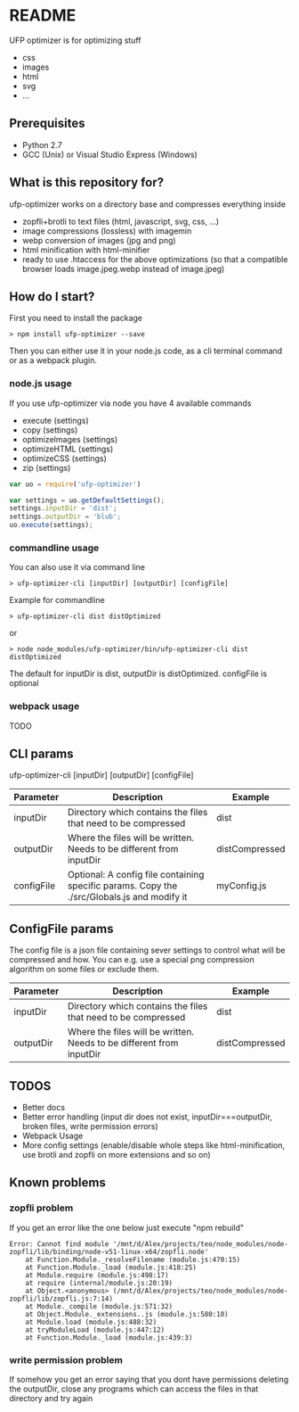 # README #

UFP optimizer is for optimizing stuff

* css
* images
* html
* svg
* ...


## Prerequisites ##

* Python 2.7
* GCC (Unix) or Visual Studio Express (Windows)

## What is this repository for? ##

ufp-optimizer works on a directory base and compresses everything inside

* zopfli+brotli to text files (html, javascript, svg, css, ...)
* image compressions (lossless) with imagemin
* webp conversion of images (jpg and png)
* html minification with html-minifier
* ready to use .htaccess for the above optimizations (so that a compatible browser loads image.jpeg.webp instead of image.jpeg)

## How do I start? ##

First you need to install the package

```
> npm install ufp-optimizer --save
```


Then you can either use it in your node.js code, as a cli terminal command or as a webpack plugin.

### node.js usage ###

If you use ufp-optimizer via node you have 4 available commands

* execute (settings)
* copy (settings)
* optimizeImages (settings)
* optimizeHTML (settings)
* optimizeCSS (settings)
* zip (settings)

```javascript
var uo = require('ufp-optimizer')

var settings = uo.getDefaultSettings();
settings.inputDir = 'dist';
settings.outputDir = 'blub';
uo.execute(settings);
```


### commandline usage ###

You can also use it via command line

```
> ufp-optimizer-cli [inputDir] [outputDir] [configFile]
```

Example for commandline

```
> ufp-optimizer-cli dist distOptimized
```

or

```
> node node_modules/ufp-optimizer/bin/ufp-optimizer-cli dist distOptimized
```


The default for inputDir is dist, outputDir is distOptimized. configFile is optional


### webpack usage ###

TODO

## CLI params ##

ufp-optimizer-cli [inputDir] [outputDir] [configFile]

| Parameter | Description                                     | Example |
| --------- | -----------                                     | ------- |
| inputDir  | Directory which contains the files that need to be compressed | dist    |
| outputDir  | Where the files will be written. Needs to be different from inputDir | distCompressed    |
| configFile  | Optional: A config file containing specific params. Copy the ./src/Globals.js and modify it | myConfig.js    |

## ConfigFile params ##

The config file is a json file containing sever settings to control what will be compressed and how. You can e.g. use a special png compression algorithm on some files or exclude them.

| Parameter | Description                                     | Example |
| --------- | -----------                                     | ------- |
| inputDir  | Directory which contains the files that need to be compressed | dist    |
| outputDir  | Where the files will be written. Needs to be different from inputDir | distCompressed    |

## TODOS ##

* Better docs
* Better error handling (input dir does not exist, inputDir===outputDir, broken files, write permission errors)
* Webpack Usage
* More config settings (enable/disable whole steps like html-minification, use brotli and zopfli on more extensions and so on)

## Known problems ##

### zopfli problem ###

If you get an error like the one below just execute "npm rebuild"

```
Error: Cannot find module '/mnt/d/Alex/projects/teo/node_modules/node-zopfli/lib/binding/node-v51-linux-x64/zopfli.node'
    at Function.Module._resolveFilename (module.js:470:15)
    at Function.Module._load (module.js:418:25)
    at Module.require (module.js:498:17)
    at require (internal/module.js:20:19)
    at Object.<anonymous> (/mnt/d/Alex/projects/teo/node_modules/node-zopfli/lib/zopfli.js:7:14)
    at Module._compile (module.js:571:32)
    at Object.Module._extensions..js (module.js:580:10)
    at Module.load (module.js:488:32)
    at tryModuleLoad (module.js:447:12)
    at Function.Module._load (module.js:439:3)
```


### write permission problem ###

If somehow you get an error saying that you dont have permissions deleting the outputDir, close any programs which can access the files in that directory and try again
